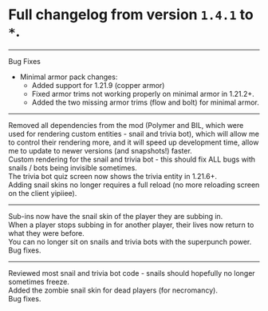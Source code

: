 # Full changelog from version `1.4.1` to `*`.

----------

Bug Fixes

- Minimal armor pack changes:
  - Added support for 1.21.9 (copper armor)
  - Fixed armor trims not working properly on minimal armor in 1.21.2+.
  - Added the two missing armor trims (flow and bolt) for minimal armor.

----------

Removed all dependencies from the mod (Polymer and BIL, which were used for rendering custom entities - snail and trivia bot), which will allow me to control their rendering more, and it will speed up development time, allow me to update to newer versions (and snapshots!) faster.<br>
Custom rendering for the snail and trivia bot - this should fix ALL bugs with snails / bots being invisible sometimes.<br>
The trivia bot quiz screen now shows the trivia entity in 1.21.6+.<br>
Adding snail skins no longer requires a full reload (no more reloading screen on the client yipiiee).

----------

Sub-ins now have the snail skin of the player they are subbing in.<br>
When a player stops subbing in for another player, their lives now return to what they were before.<br>
You can no longer sit on snails and trivia bots with the superpunch power.<br>
Bug fixes.

----------

Reviewed most snail and trivia bot code - snails should hopefully no longer sometimes freeze.<br>
Added the zombie snail skin for dead players (for necromancy).<br>
Bug fixes.
